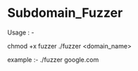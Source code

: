 # Subdomain_Fuzzer

Usage : - 

chmod +x fuzzer
./fuzzer <domain_name>


example :- ./fuzzer google.com

